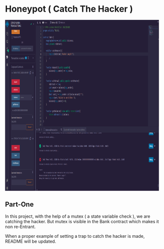 # Honeypot ( Catch The Hacker ) 

<img src="images/hc.png" width="1100" height="560"/>

## Part-One

In this project, with the help of a mutex ( a state variable check ), we are catching the hacker. But mutex is visible in the Bank contract which makes it non re-Entrant.

When a proper example of setting a trap to catch the hacker is made, README will be updated. 
